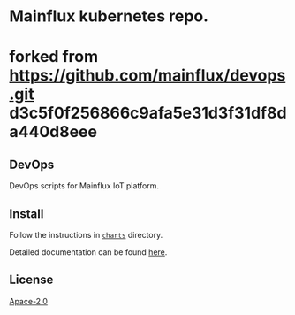 
Mainflux kubernetes repo.
=======
# forked from https://github.com/mainflux/devops.git d3c5f0f256866c9afa5e31d3f31df8da440d8eee
## DevOps
DevOps scripts for Mainflux IoT platform.

## Install
Follow the instructions in [`charts`](charts) directory.

Detailed documentation can be found [here](https://mainflux.readthedocs.io/en/latest/kubernetes/).

## License
[Apace-2.0](LICENSE)
